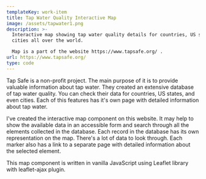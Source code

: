 ```yaml
---
templateKey: work-item
title: Tap Water Quality Interactive Map
image: /assets/tapwater1.png
description: >-
  Interactive map showing tap water quality details for countries, US states and
  cities all over the world. 

  Map is a part of the website https://www.tapsafe.org/ .
url: https://www.tapsafe.org/
type: code
---
```

Tap Safe is a non-profit project. The main purpose of it is to provide valuable information about tap water. They created an extensive database of tap water quality. You can check their data for countries, US states, and even cities. Each of this features has it's own page with detailed information about tap water.

I've created the interactive map component on this website. It may help to show the available data in an accessible form and search through all the elements collected in the database.
Each record in the database has its own representation on the map. There's a lot of data to look through. Each marker also has a link to a separate page with detailed information about the selected element.

This map component is written in vanilla JavaScript using Leaflet library with leaflet-ajax plugin.